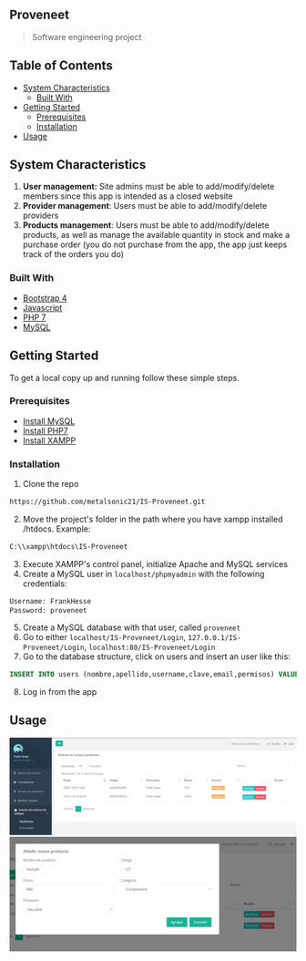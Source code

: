 ## Proveneet
>Software engineering project

<!-- TABLE OF CONTENTS -->
## Table of Contents

* [System Characteristics](#system-characteristics)
  * [Built With](#built-with)
* [Getting Started](#getting-started)
  * [Prerequisites](#prerequisites)
  * [Installation](#installation)
* [Usage](#usage)

<!-- ABOUT THE PROJECT -->
## System Characteristics

1. **User management:** Site admins must be able to add/modify/delete members since this app is intended as a closed website
2. **Provider management**: Users must be able to add/modify/delete providers
3. **Products management**: Users must be able to add/modify/delete products, as well as manage the available quantity in stock and make a purchase order (you do not purchase from the app, the app just keeps track of the orders you do)


### Built With

* [Bootstrap 4](https://getbootstrap.com/docs/4.4/getting-started/download/)
* [Javascript](https://www.javascript.com/try)
* [PHP 7](https://windows.php.net/download#php-7.3)
* [MySQL](https://www.mysql.com)



<!-- GETTING STARTED -->
## Getting Started

To get a local copy up and running follow these simple steps.

### Prerequisites

* [Install MySQL](https://dev.mysql.com/downloads/installer/)
* [Install PHP7](https://php.tutorials24x7.com/blog/how-to-install-php-7-on-windows)
* [Install XAMPP](https://www.apachefriends.org/es/index.html)

### Installation
 
1. Clone the repo
```sh
https://github.com/metalsonic21/IS-Proveneet.git
```

2. Move the project's folder in the path where you have xampp installed /htdocs. Example:
```sh
C:\\xampp\htdocs\IS-Proveneet
```

3. Execute XAMPP's control panel, initialize Apache and MySQL services
4. Create a MySQL user in `localhost/phpmyadmin` with the following credentials:
```
Username: FrankHesse
Password: proveneet
```
5. Create a MySQL database with that user, called `proveneet`
6. Go to either `localhost/IS-Proveneet/Login`, `127.0.0.1/IS-Proveneet/Login`, `localhost:80/IS-Proveneet/Login`
7. Go to the database structure, click on users and insert an user like this:
```sql
INSERT INTO users (nombre,apellido,username,clave,email,permisos) VALUES ('Frank','Hesse','FrankHesse',123456789,'hyperschnell11@outlook.sk','Administrador');
```
8. Log in from the app

<!-- USAGE EXAMPLES -->
## Usage

![Orders](./Samples/Orders.png)
![Products](./Samples/Product.png)
